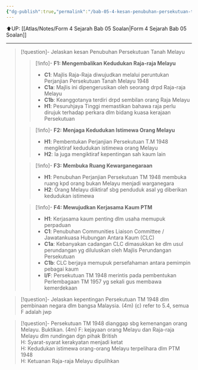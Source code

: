 ```yaml
---
{"dg-publish":true,"permalink":"/bab-05-4-kesan-penubuhan-persekutuan-tanah-melayu-1948/"}
---
```


⬆️UP: [[Atlas/Notes/Form 4 Sejarah Bab 05 Soalan\|Form 4 Sejarah Bab 05 Soalan]]

---


> [!question]- Jelaskan kesan Penubuhan Persekutuan Tanah Melayu
> > [!info]-  **F1: Mengembalikan Kedudukan Raja-raja Melayu** 
> > - **C1**: Majlis Raja-Raja  diwujudkan melalui peruntukan Perjanjian Persekutuan Tanah Melayu 1948  
> > - **C1a**: Majlis ini dipengerusikan oleh seorang drpd Raja-raja Melayu  
> > - **C1b**: Keanggotanya terdiri drpd sembilan orang Raja Melayu  
> > - **H1**: Pesuruhjaya Tinggi memastikan bahawa raja perlu dirujuk terhadap perkara dlm bidang kuasa kerajaan Persekutuan  
> 
> > [!info]- **F2: Menjaga Kedudukan Istimewa Orang Melayu**  
> > - **H1**: Pembentukan Perjanjian Persekutuan T.M 1948 mengiktiraf kedudukan istimewa orang Melayu  
> > - **H2**: Ia juga mengiktiraf kepentingan sah kaum lain 
> 
> > [!info]- **F3: Membuka Ruang Kewarganegaraan**   
> > - **H1**: Penubuhan Perjanjian Persekutuan TM 1948 membuka ruang kpd orang bukan Melayu menjadi warganegara  
> > - **H2**: Orang Melayu diiktiraf sbg penduduk asal yg diberikan kedudukan istimewa  
> 
> > [!info]- **F4: Mewujudkan Kerjasama Kaum PTM**   
> > - **H1**: Kerjasama kaum  penting dlm usaha memupuk perpaduan  
> > - **C1**: Penubuhan Communities Liaison Committee / Jawatankuasa Hubungan Antara Kaum (CLC)  
> > - **C1a**: Kebanyakan cadangan CLC dimasukkan ke dlm usul perundangan  yg diluluskan oleh Majlis Perundangan Persekutuan
> > - **C1b**: CLC berjaya memupuk persefahaman antara pemimpin pebagai kaum  
> > - **I/F**: Persekutuan TM 1948 merintis pada pembentukan Perlembagaan TM 1957 yg sekali gus membawa kemerdekaan


> [!question]- Jelaskan kepentingan Persekutuan TM 1948 dlm pembinaan negara dlm bangsa Malaysia. (4m)
> (c) refer to 5.4, semua F adalah jwp


> [!question]- Persekutuan TM 1948 dianggap sbg kemenangan orang Melayu. Buktikan. (4m)
> F: kejayaan orang Melayu dan Raja-raja Melayu dlm rundingan dgn pihak British  
> H: Syarat-syarat kerakyatan menjadi ketat  
> H: Kedudukan istimewa orang-orang Melayu terpelihara dlm PTM 1948  
> H: Ketuanan Raja-raja Melayu dipulihkan